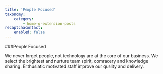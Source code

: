 ```yaml
---
title: 'People Focused'
taxonomy:
    category:
        - home-g-extension-posts
recaptchacontact:
    enabled: false
---
```


###People Focused

We never forget people, not technology are at the core of our business. We select the brightest and nurture team spirit, comradery and knowledge sharing. Enthusiatic motivated staff improve our quality and delivery.